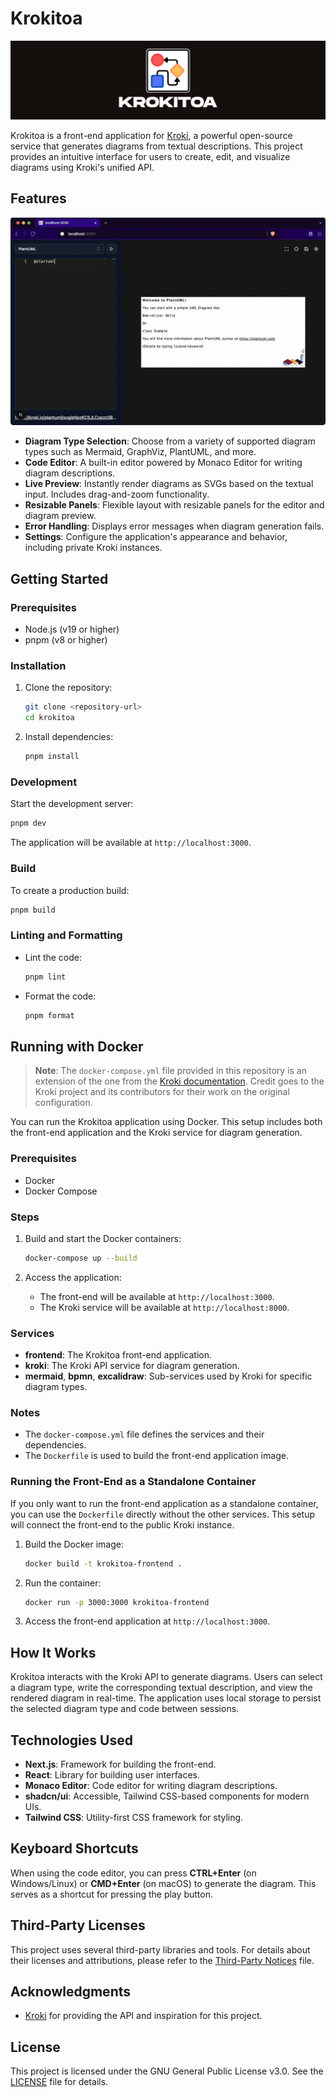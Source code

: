 # Krokitoa

<p align="center">
   <img src="doc/Krokitoa GitHub Banner.png" alt="Krokitoa GitHub Banner">
</p>

Krokitoa is a front-end application for [Kroki](https://kroki.io/), a powerful open-source service that generates diagrams from textual descriptions. This project provides an intuitive interface for users to create, edit, and visualize diagrams using Kroki's unified API.

## Features

<p align="center">
   <img src="doc/demo.gif" alt="Krokitoa Demo">
</p>

- **Diagram Type Selection**: Choose from a variety of supported diagram types such as Mermaid, GraphViz, PlantUML, and more.
- **Code Editor**: A built-in editor powered by Monaco Editor for writing diagram descriptions.
- **Live Preview**: Instantly render diagrams as SVGs based on the textual input. Includes drag-and-zoom functionality.
- **Resizable Panels**: Flexible layout with resizable panels for the editor and diagram preview.
- **Error Handling**: Displays error messages when diagram generation fails.
- **Settings**: Configure the application's appearance and behavior, including private Kroki instances.

## Getting Started

### Prerequisites

- Node.js (v19 or higher)
- pnpm (v8 or higher)

### Installation

1. Clone the repository:
   ```bash
   git clone <repository-url>
   cd krokitoa
   ```
2. Install dependencies:
   ```bash
   pnpm install
   ```

### Development

Start the development server:
```bash
pnpm dev
```

The application will be available at `http://localhost:3000`.

### Build

To create a production build:
```bash
pnpm build
```

### Linting and Formatting

- Lint the code:
  ```bash
  pnpm lint
  ```
- Format the code:
  ```bash
  pnpm format
  ```

## Running with Docker

> **Note**: The `docker-compose.yml` file provided in this repository is an extension of the one from the [Kroki documentation](https://docs.kroki.io/kroki/setup/use-docker-or-podman/). Credit goes to the Kroki project and its contributors for their work on the original configuration.

You can run the Krokitoa application using Docker. This setup includes both the front-end application and the Kroki service for diagram generation.

### Prerequisites

- Docker
- Docker Compose

### Steps

1. Build and start the Docker containers:
   ```bash
   docker-compose up --build
   ```

2. Access the application:
   - The front-end will be available at `http://localhost:3000`.
   - The Kroki service will be available at `http://localhost:8000`.

### Services

- **frontend**: The Krokitoa front-end application.
- **kroki**: The Kroki API service for diagram generation.
- **mermaid**, **bpmn**, **excalidraw**: Sub-services used by Kroki for specific diagram types.

### Notes

- The `docker-compose.yml` file defines the services and their dependencies.
- The `Dockerfile` is used to build the front-end application image.

### Running the Front-End as a Standalone Container

If you only want to run the front-end application as a standalone container, you can use the `Dockerfile` directly without the other services. This setup will connect the front-end to the public Kroki instance.

1. Build the Docker image:
   ```bash
   docker build -t krokitoa-frontend .
   ```

2. Run the container:
   ```bash
   docker run -p 3000:3000 krokitoa-frontend
   ```

3. Access the front-end application at `http://localhost:3000`.

## How It Works

Krokitoa interacts with the Kroki API to generate diagrams. Users can select a diagram type, write the corresponding textual description, and view the rendered diagram in real-time. The application uses local storage to persist the selected diagram type and code between sessions.

## Technologies Used

- **Next.js**: Framework for building the front-end.
- **React**: Library for building user interfaces.
- **Monaco Editor**: Code editor for writing diagram descriptions.
- **shadcn/ui**: Accessible, Tailwind CSS-based components for modern UIs.
- **Tailwind CSS**: Utility-first CSS framework for styling.

## Keyboard Shortcuts

When using the code editor, you can press **CTRL+Enter** (on Windows/Linux) or **CMD+Enter** (on macOS) to generate the diagram. This serves as a shortcut for pressing the play button.

## Third-Party Licenses

This project uses several third-party libraries and tools. For details about their licenses and attributions, please refer to the [Third-Party Notices](./THIRD_PARTY_NOTICES.md) file.

## Acknowledgments

- [Kroki](https://kroki.io/) for providing the API and inspiration for this project.

## License

This project is licensed under the GNU General Public License v3.0. See the [LICENSE](./LICENSE) file for details.